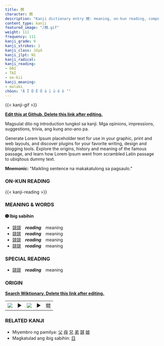 ```yaml
---
title: 競
character: 競
description: "Kanji dictionary entry 競: meaning, on-kun reading, compounds, origin, related kanji"
content_type: kanji
featured_image: "/競.gif"
weight: 111
frequency: 111
kanji_grade: 9
kanji_strokes: 1
kanji_class: Jōyō
kanji_jlpt: N1
kanji_radical: 
kanji_reading: 
- DAI
- TAI
- oo-kii
kanji_meaning:
- malaki
chōon: "Ā Ī Ū Ē Ō ā ī ū ē ō ’"
---
```

[//]: # (Don't edit the line below. Kanji animated GIF code is automatically generated.)
{{< kanji-gif >}}

[//]: # (Edit below this line.)

**[Edit this at Github. Delete this link after editing.](https://github.com/tim0g/tim/tree/main/content/kanji/競/index.md)**

Magsulat dito ng introduction tungkol sa kanji. Mga opinions, impressions, suggestions, trivia, ang kung ano-ano pa.

Generate Lorem Ipsum placeholder text for use in your graphic, print and web layouts, and discover plugins for your favorite writing, design and blogging tools. Explore the origins, history and meaning of the famous passage, and learn how Lorem Ipsum went from scrambled Latin passage to ubiqitous dummy text.
 
**Mnemonic:** "Maikling sentence na makakatulong sa pagsaulo."

### ON-KUN READING

[//]: # (Don't edit the line below. ON-KUN READING code is automatically generated.)
{{< kanji-reading >}}

### MEANING & WORDS

#### ➊ **Ibig sabihin**
  - [競](../競)[競](../競)　***reading***　meaning
  - [競](../競)[競](../競)　***reading***　meaning
  - [競](../競)[競](../競)　***reading***　meaning
  - [競](../競)[競](../競)　***reading***　meaning

### SPECIAL READING
  - [競](../競)[競](../競)　***reading***　meaning

### ORIGIN

**[Search Wiktionary. Delete this link after editing.](https://wiktionary.org/wiki/競)**
<table class="kanji-table"><tr><td>
<img src="60px-競-bronze.svg.png">
</td><td>▶</td><td>
<img src="60px-競-oracle.svg.png">
</td><td>▶</td>
<td class="kanji-origin">競</td>
</tr></table>

### RELATED KANJI
- Miyembro ng pamilya: [父](../父) [母](../母) [兄](../兄) [弟](../弟) [競](../競) [娘](../娘)
- Magkatulad ang ibig sabihin: [日](../日)
